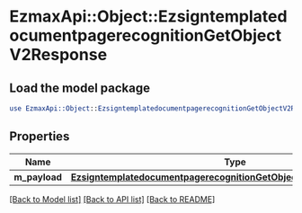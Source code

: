 # EzmaxApi::Object::EzsigntemplatedocumentpagerecognitionGetObjectV2Response

## Load the model package
```perl
use EzmaxApi::Object::EzsigntemplatedocumentpagerecognitionGetObjectV2Response;
```

## Properties
Name | Type | Description | Notes
------------ | ------------- | ------------- | -------------
**m_payload** | [**EzsigntemplatedocumentpagerecognitionGetObjectV2ResponseMPayload**](EzsigntemplatedocumentpagerecognitionGetObjectV2ResponseMPayload.md) |  | 

[[Back to Model list]](../README.md#documentation-for-models) [[Back to API list]](../README.md#documentation-for-api-endpoints) [[Back to README]](../README.md)


